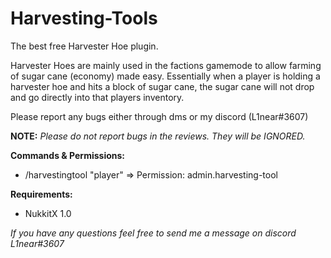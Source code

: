 # Harvesting-Tools
The best free Harvester Hoe plugin.

Harvester Hoes are mainly used in the factions gamemode to allow farming of sugar cane (economy) made easy. Essentially when a player is holding a harvester hoe and hits a block of sugar cane, the sugar cane will not drop and go directly into that players inventory.

Please report any bugs either through dms or my discord (L1near#3607)

**NOTE:** *Please do not report bugs in the reviews. They will be IGNORED.*


**Commands & Permissions:**
* /harvestingtool "player" => Permission: admin.harvesting-tool

**Requirements:**
 * NukkitX 1.0

*If you have any questions feel free to send me a message on discord L1near#3607*

